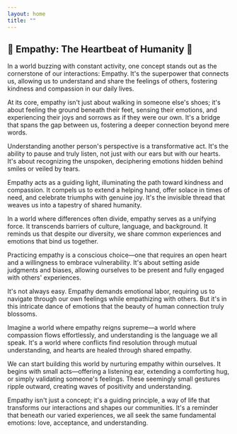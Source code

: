 ```yaml
---
layout: home
title: ""
---
```


## 🌟 Empathy: The Heartbeat of Humanity 💖

In a world buzzing with constant activity, one concept stands out as the cornerstone of our interactions: Empathy. It's the superpower that connects us, allowing us to understand and share the feelings of others, fostering kindness and compassion in our daily lives.

At its core, empathy isn't just about walking in someone else's shoes; it's about feeling the ground beneath their feet, sensing their emotions, and experiencing their joys and sorrows as if they were our own. It's a bridge that spans the gap between us, fostering a deeper connection beyond mere words.

Understanding another person's perspective is a transformative act. It's the ability to pause and truly listen, not just with our ears but with our hearts. It's about recognizing the unspoken, deciphering emotions hidden behind smiles or veiled by tears.

Empathy acts as a guiding light, illuminating the path toward kindness and compassion. It compels us to extend a helping hand, offer solace in times of need, and celebrate triumphs with genuine joy. It's the invisible thread that weaves us into a tapestry of shared humanity.

In a world where differences often divide, empathy serves as a unifying force. It transcends barriers of culture, language, and background. It reminds us that despite our diversity, we share common experiences and emotions that bind us together.

Practicing empathy is a conscious choice—one that requires an open heart and a willingness to embrace vulnerability. It's about setting aside judgments and biases, allowing ourselves to be present and fully engaged with others' experiences.

It's not always easy. Empathy demands emotional labor, requiring us to navigate through our own feelings while empathizing with others. But it's in this intricate dance of emotions that the beauty of human connection truly blossoms.

Imagine a world where empathy reigns supreme—a world where compassion flows effortlessly, and understanding is the language we all speak. It's a world where conflicts find resolution through mutual understanding, and hearts are healed through shared empathy.

We can start building this world by nurturing empathy within ourselves. It begins with small acts—offering a listening ear, extending a comforting hug, or simply validating someone's feelings. These seemingly small gestures ripple outward, creating waves of positivity and understanding.

Empathy isn't just a concept; it's a guiding principle, a way of life that transforms our interactions and shapes our communities. It's a reminder that beneath our varied experiences, we all seek the same fundamental emotions: love, acceptance, and understanding.

